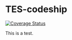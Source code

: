TES-codeship
============
[![Coverage Status](https://coveralls.io/repos/ktmtwm/TES-codeship/badge.png)](https://coveralls.io/r/ktmtwm/TES-codeship)

This is a test.
